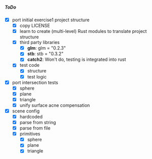 ##### ToDo

- [x] port initial exercise1 project structure
    - [x] copy LICENSE
    - [x] learn to create (multi-level) Rust modules to translate project structure
    - [x] third party libraries
        - [x] **glm**: glm = "0.2.3"
        - [x] **stb**: stb = "0.3.2"
        - [x] **catch2**: Won't do, testing is integrated into rust
    - [x] test code
        - [x] structure
        - [x] test logic
- [x] port intersection tests
    - [x] sphere
    - [x] plane
    - [x] triangle
    - [x] unify surface acne compensation
- [x] scene config
    - [x] hardcoded
    - [x] parse from string
    - [x] parse from file
    - [x] primitives
        - [x] sphere
        - [x] plane
        - [x] triangle